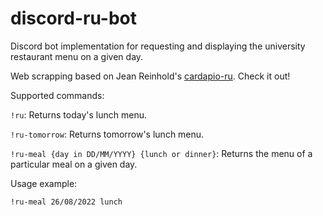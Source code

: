 # discord-ru-bot
Discord bot implementation for requesting and displaying the university restaurant menu on a given day.

Web scrapping based on Jean Reinhold's [cardapio-ru](https://github.com/Jean-Reinhold/cardapio-ru). Check it out!

Supported commands:

```!ru```: Returns today's lunch menu.

```!ru-tomorrow```: Returns tomorrow's lunch menu.

```!ru-meal {day in DD/MM/YYYY} {lunch or dinner}```: Returns the menu of a particular meal on a given day.

Usage example:


```!ru-meal 26/08/2022 lunch```
